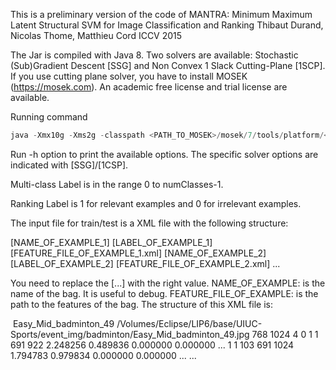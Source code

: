 
This is a preliminary version of the code of
MANTRA: Minimum Maximum Latent Structural SVM for Image Classification and Ranking
Thibaut Durand, Nicolas Thome, Matthieu Cord
ICCV 2015


The Jar is compiled with Java 8.
Two solvers are available: Stochastic (Sub)Gradient Descent [SSG] and Non Convex 1 Slack Cutting-Plane [1SCP].
If you use cutting plane solver, you have to install MOSEK (https://mosek.com). An academic free license and trial license are available.

Running command
```java
java -Xmx10g -Xms2g -classpath <PATH_TO_MOSEK>/mosek/7/tools/platform/<PLATFORM>/bin/mosek.jar:target/uber-mantra-0.0.1-SNAPSHOT.jar fr.lip6.durandt.bin.RunMantra <OPTIONS> -train <TRAIN_FILE> -test <TEST_FILE>
```

Run -h option to print the available options. The specific solver options are indicated with [SSG]/[1CSP].

Multi-class
Label is in the range 0 to numClasses-1.

Ranking
Label is 1 for relevant examples and 0 for irrelevant examples.

The input file for train/test is a XML file with the following structure:

<dataset size="[NUMBER_OF_EXAMPLES]">
   <example>
      <imagename>[NAME_OF_EXAMPLE_1]</imagename>
      <output>[LABEL_OF_EXAMPLE_1]</output>
      <featurefile>[FEATURE_FILE_OF_EXAMPLE_1.xml]</featurefile>
   </example>
   <example>
      <imagename>[NAME_OF_EXAMPLE_2]</imagename>
      <output>[LABEL_OF_EXAMPLE_2]</output>
      <featurefile>[FEATURE_FILE_OF_EXAMPLE_2.xml]</featurefile>
  </example>
   ...
</dataset>

You need to replace the [...] with the right value.
NAME_OF_EXAMPLE: is the name of the bag. It is useful to debug.
FEATURE_FILE_OF_EXAMPLE: is the path to the features of the bag. The structure of this XML file is:

<image>
   <name>Easy_Mid_badminton_49</name>
   <imagefile>/Volumes/Eclipse/LIP6/base/UIUC-Sports/event_img/badminton/Easy_Mid_badminton_49.jpg</imagefile>
   <height>768</height>
   <width>1024</width>
   <numberofinstances>4</numberofinstances>
   <instance>
      <index>0</index>
      <x1>1</x1>
      <y1>1</y1>
      <x2>691</x2>
      <y2>922</y2>
      <feature dim="4096">2.248256      0.489836        0.000000        0.000000 ...</feature>
   </instance>
   <instance>
      <index>1</index>
      <x1>1</x1>
      <y1>103</y1>
      <x2>691</x2>
      <y2>1024</y2>
      <feature dim="4096">1.794783      0.979834        0.000000 		0.000000 ...</feature>
  	</instance>
  	...
</image>
